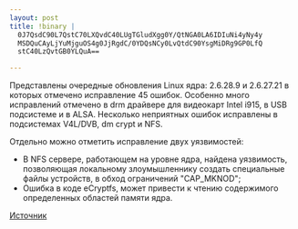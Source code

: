 ```yaml
--- 
layout: post
title: !binary |
  0J7QsdC90L7QstC70LXQvdC40LUgTGludXgg0Y/QtNGA0LA6IDIuNi4yNy4y
  MSDQuCAyLjYuMjguOS4g0JjRgdC/0YDQsNCy0LvQtdC90YsgMiDRg9GP0LfQ
  stC40LzQvtGB0YLQuA==

---
```

Представлены очередные обновления Linux ядра: 2.6.28.9 и 2.6.27.21 в которых отмечено исправление 45 ошибок. Особенно много исправлений отмечено в drm драйвере для видеокарт Intel i915, в USB подсистеме и в ALSA. Несколько неприятных ошибок исправлены в подсистемах V4L/DVB, dm crypt и NFS.

Отдельно можно отметить исправление двух уязвимостей:

* В NFS сервере, работающем на уровне ядра, найдена уязвимость, позволяющая локальному злоумышленнику создать специальные файлы устройств, в обход ограничений "CAP_MKNOD";
* Ошибка в коде eCryptfs, может привести к чтению содержимого определенных областей памяти ядра.

<a href="http://www.opennet.ru/opennews/art.shtml?num=20901">Источник</a>
